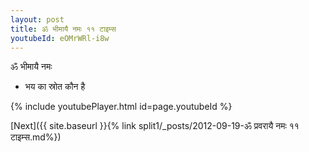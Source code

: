 ```yaml
---
layout: post
title: ॐ भीमायै नमः ११ टाइम्स
youtubeId: eOMrWRl-i8w
---
```

 
 
 ॐ भीमायै नमः  
 
 -  भय का स्रोत कौन है 
 
  
 
  
 
 
 
 
 
 


{% include youtubePlayer.html id=page.youtubeId %}
 
[Next]({{ site.baseurl }}{% link  split1/_posts/2012-09-19-ॐ प्रवरायै नमः ११ टाइम्स.md%})
 
